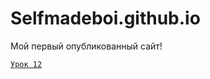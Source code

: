 

# Selfmadeboi.github.io
Мой первый опубликованный сайт!

<code>[Урок 12](https://selfmadeboi.github.io/glo_academy_12/ "Мой первый сайт!")
</code>

